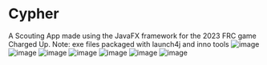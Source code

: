 # Cypher
A Scouting App made using the JavaFX framework for the 2023 FRC game Charged Up.
Note: exe files packaged with launch4j and inno tools
![image](https://github.com/user-attachments/assets/41e7af9f-dbe5-4b24-9919-763130236041)
![image](https://github.com/user-attachments/assets/167aa6aa-515f-4e0a-b83d-fce25f7b8313)
![image](https://github.com/user-attachments/assets/63bdb274-5439-46d1-ac21-8be9963d7bd3)
![image](https://github.com/user-attachments/assets/6cf1b227-9b46-4084-949f-e1889c1af09f)
![image](https://github.com/user-attachments/assets/b6db7e93-8d92-4d9e-b475-92be69e40530)
![image](https://github.com/user-attachments/assets/3eb76318-6067-45da-aa2c-55247dc43453)
![image](https://github.com/user-attachments/assets/a57c5c3e-02e9-46f0-b66c-ca91287b88f7)
